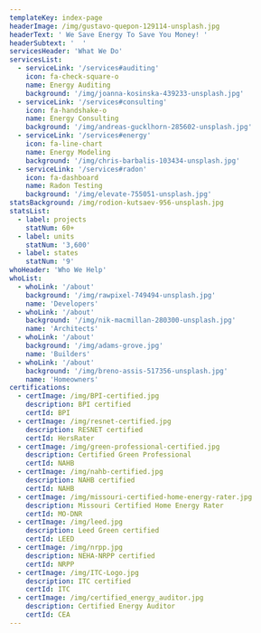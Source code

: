 ```yaml
---
templateKey: index-page
headerImage: /img/gustavo-quepon-129114-unsplash.jpg
headerText: ' We Save Energy To Save You Money! '
headerSubtext: '  '
servicesHeader: 'What We Do'
servicesList:
  - serviceLink: '/services#auditing'
    icon: fa-check-square-o
    name: Energy Auditing
    background: '/img/joanna-kosinska-439233-unsplash.jpg'
  - serviceLink: '/services#consulting'
    icon: fa-handshake-o
    name: Energy Consulting
    background: '/img/andreas-gucklhorn-285602-unsplash.jpg'
  - serviceLink: '/services#energy'
    icon: fa-line-chart
    name: Energy Modeling
    background: '/img/chris-barbalis-103434-unsplash.jpg'
  - serviceLink: '/services#radon'
    icon: fa-dashboard
    name: Radon Testing
    background: '/img/elevate-755051-unsplash.jpg'
statsBackground: /img/rodion-kutsaev-956-unsplash.jpg
statsList:
  - label: projects
    statNum: 60+
  - label: units
    statNum: '3,600'
  - label: states
    statNum: '9'
whoHeader: 'Who We Help'
whoList:
  - whoLink: '/about'
    background: '/img/rawpixel-749494-unsplash.jpg'
    name: 'Developers'
  - whoLink: '/about'
    background: '/img/nik-macmillan-280300-unsplash.jpg'
    name: 'Architects'
  - whoLink: '/about'
    background: '/img/adams-grove.jpg'
    name: 'Builders'
  - whoLink: '/about'
    background: '/img/breno-assis-517356-unsplash.jpg'
    name: 'Homeowners'
certifications:
  - certImage: /img/BPI-certified.jpg
    description: BPI certified
    certId: BPI
  - certImage: /img/resnet-certified.jpg
    description: RESNET certified
    certId: HersRater
  - certImage: /img/green-professional-certified.jpg
    description: Certified Green Professional
    certId: NAHB
  - certImage: /img/nahb-certified.jpg
    description: NAHB certified
    certId: NAHB
  - certImage: /img/missouri-certified-home-energy-rater.jpg
    description: Missouri Certified Home Energy Rater
    certId: MO-DNR
  - certImage: /img/leed.jpg
    description: Leed Green certified
    certId: LEED
  - certImage: /img/nrpp.jpg
    description: NEHA-NRPP certified
    certId: NRPP
  - certImage: /img/ITC-Logo.jpg
    description: ITC certified
    certId: ITC
  - certImage: /img/certified_energy_auditor.jpg
    description: Certified Energy Auditor
    certId: CEA
---
```

